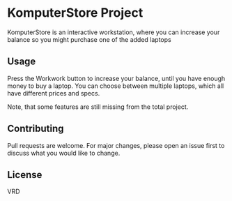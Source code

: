 # KomputerStore Project

KomputerStore is an interactive workstation, where you can increase your balance so you might purchase one of the added laptops

## Usage

Press the Workwork button to increase your balance, until you have enough money to buy a laptop.
You can choose between multiple laptops, which all have different prices and specs.

Note, that some features are still missing from the total project. 

## Contributing
Pull requests are welcome. For major changes, please open an issue first to discuss what you would like to change.

## License
VRD
